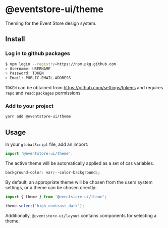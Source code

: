 # @eventstore-ui/theme

Theming for the Event Store design system.

## Install

### Log in to github packages

```sh
$ npm login --registry=https://npm.pkg.github.com
> Username: USERNAME
> Password: TOKEN
> Email: PUBLIC-EMAIL-ADDRESS
```

`TOKEN` can be obtained from https://github.com/settings/tokens and requires `repo` and `read:packages` permissions

### Add to your project

```sh
yarn add @eventstore-ui/theme
```

## Usage

In your `globalScript` file, add an import:

```ts
import '@eventstore-ui/theme';
```

The active theme will be automatically applied as a set of css variables.

```css
background-color: var(--color-background);
```

By default, an appropriate theme will be chosen from the users system settings, or a theme can be chosen directly:

```ts
import { theme } from '@eventstore-ui/theme';

theme.select('high_contrast_dark');
```

Additionally, `@eventstore-ui/layout` contains components for selecting a theme.
